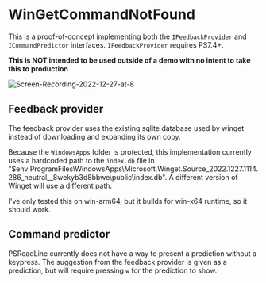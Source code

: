 # WinGetCommandNotFound

This is a proof-of-concept implementing both the `IFeedbackProvider` and `ICommandPredictor` interfaces.
`IFeedbackProvider` requires PS7.4+.

**This is NOT intended to be used outside of a demo with no intent to take this to production**

![Screen-Recording-2022-12-27-at-8](https://user-images.githubusercontent.com/11859881/209662484-c739d16b-3dbd-44be-84b5-2402bcfadbbe.gif)

## Feedback provider

The feedback provider uses the existing sqlite database used by winget instead of downloading and expanding
its own copy.

Because the `WindowsApps` folder is protected, this implementation currently uses a hardcoded path to the
`index.db` file in "$env:ProgramFiles\WindowsApps\Microsoft.Winget.Source_2022.1227.1114.286_neutral__8wekyb3d8bbwe\public\index.db".
A different version of Winget will use a different path.

I've only tested this on win-arm64, but it builds for win-x64 runtime, so it should work.

## Command predictor

PSReadLine currently does not have a way to present a prediction without a keypress.
The suggestion from the feedback provider is given as a prediction, but will require pressing `w` for the prediction to show.
